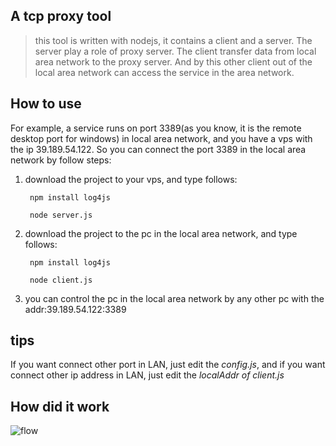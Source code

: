 **A tcp proxy tool**
---
> this tool is written with nodejs, it contains a client and a server. The server play a role of proxy server. The client transfer data from local area network to the proxy server. And by this other client out of the local area network can access the service in the area network.

**How to use**
---
For example, a service runs on port 3389(as you know, it is the remote desktop port for windows) in local area network, and you have a vps with the ip 39.189.54.122. So you can connect the port 3389 in the local area network by follow steps:

1. download the project to your vps, and type follows:


    	npm install log4js

    	node server.js


2. download the project to the pc in the local area network, and type follows:


    	npm install log4js

    	node client.js


3. you can control the pc in the local area network by any other pc with the addr:39.189.54.122:3389

**tips**
---
If you want connect other port in LAN, just edit the *config.js*, and if you want connect other ip address in LAN, just edit the *localAddr of client.js*


**How did it work**
---

![flow](https://www.5min8.com/other/proxyTool_EN.png)